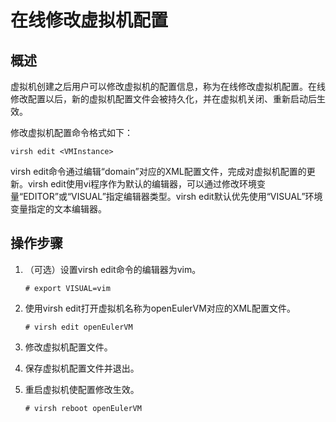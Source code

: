 # 在线修改虚拟机配置<a name="ZH-CN_TOPIC_0183154312"></a>

## 概述<a name="section244251312151"></a>

虚拟机创建之后用户可以修改虚拟机的配置信息，称为在线修改虚拟机配置。在线修改配置以后，新的虚拟机配置文件会被持久化，并在虚拟机关闭、重新启动后生效。

修改虚拟机配置命令格式如下：

```
virsh edit <VMInstance>
```

virsh edit命令通过编辑“domain”对应的XML配置文件，完成对虚拟机配置的更新。virsh edit使用vi程序作为默认的编辑器，可以通过修改环境变量“EDITOR”或“VISUAL”指定编辑器类型。virsh edit默认优先使用“VISUAL”环境变量指定的文本编辑器。

## 操作步骤<a name="section1277519434154"></a>

1.  （可选）设置virsh edit命令的编辑器为vim。

    ```
    # export VISUAL=vim
    ```

2.  使用virsh edit打开虚拟机名称为openEulerVM对应的XML配置文件。

    ```
    # virsh edit openEulerVM
    ```

3.  修改虚拟机配置文件。
4.  保存虚拟机配置文件并退出。
5.  重启虚拟机使配置修改生效。

    ```
    # virsh reboot openEulerVM
    ```


